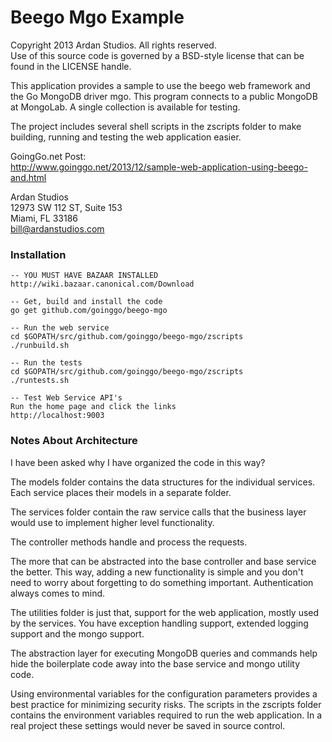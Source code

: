 # Beego Mgo Example

Copyright 2013 Ardan Studios. All rights reserved.  
Use of this source code is governed by a BSD-style license that can be found in the LICENSE handle.

This application provides a sample to use the beego web framework and the Go MongoDB driver mgo. This program connects to a public MongoDB at MongoLab. A single collection is available for testing.

The project includes several shell scripts in the zscripts folder to make building, running and testing the web application easier.

GoingGo.net Post:  
http://www.goinggo.net/2013/12/sample-web-application-using-beego-and.html

Ardan Studios  
12973 SW 112 ST, Suite 153  
Miami, FL 33186  
bill@ardanstudios.com

### Installation

	-- YOU MUST HAVE BAZAAR INSTALLED
	http://wiki.bazaar.canonical.com/Download

	-- Get, build and install the code
	go get github.com/goinggo/beego-mgo
	
	-- Run the web service
	cd $GOPATH/src/github.com/goinggo/beego-mgo/zscripts
	./runbuild.sh
	
	-- Run the tests
	cd $GOPATH/src/github.com/goinggo/beego-mgo/zscripts
	./runtests.sh
	
	-- Test Web Service API's
	Run the home page and click the links
	http://localhost:9003

### Notes About Architecture

I have been asked why I have organized the code in this way?

The models folder contains the data structures for the individual services. Each service places their models in a separate folder.

The services folder contain the raw service calls that the business layer would use to implement higher level functionality.

The controller methods handle and process the requests.

The more that can be abstracted into the base controller and base service the better. This way, adding a new functionality is simple and you don't need to worry about forgetting to do something important. Authentication always comes to mind.

The utilities folder is just that, support for the web application, mostly used by the services. You have exception handling support, extended logging support and the mongo support.

The abstraction layer for executing MongoDB queries and commands help hide the boilerplate code away into the base service and mongo utility code.

Using environmental variables for the configuration parameters provides a best practice for minimizing security risks. The scripts in the zscripts folder contains the environment variables required to run the web application. In a real project these settings would never be saved in source control.
